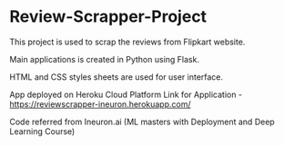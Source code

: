# Review-Scrapper-Project
This project is used to scrap the reviews from Flipkart website.

Main applications is created in Python using Flask.

HTML and CSS styles sheets are used for user interface.

App deployed on Heroku Cloud Platform
Link for Application - https://reviewscrapper-ineuron.herokuapp.com/

Code referred from Ineuron.ai (ML masters with Deployment and Deep Learning Course)
